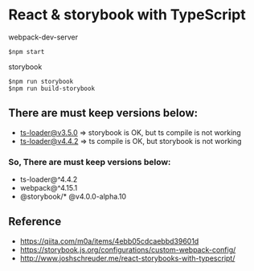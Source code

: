 # React & storybook with TypeScript

webpack-dev-server
```
$npm start
```

storybook
```
$npm run storybook
$npm run build-storybook
```

## There are must keep versions below:
- ts-loader@v3.5.0 => storybook is OK, but ts compile is not working
- ts-loader@v4.4.2 => ts compile is OK, but storybook is not working
### So, There are must keep versions below:
- ts-loader@^4.4.2
- webpack@^4.15.1
- @storybook/* @v4.0.0-alpha.10

## Reference
- https://qiita.com/m0a/items/4ebb05cdcaebbd39601d
- https://storybook.js.org/configurations/custom-webpack-config/
- http://www.joshschreuder.me/react-storybooks-with-typescript/